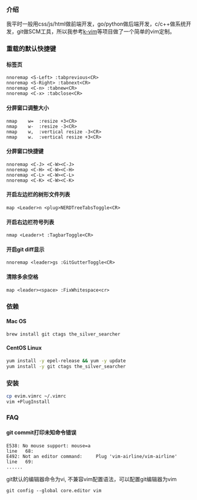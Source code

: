 ### 介绍

我平时一般用css/js/html做前端开发，go/python做后端开发，c/c++做系统开发，git做SCM工具，所以我参考[k-vim](https://github.com/wklken/k-vim)等项目做了一个简单的vim定制。

### 重载的默认快捷键

#### 标签页
```
nnoremap <S-Left> :tabprevious<CR>
nnoremap <S-Right> :tabnext<CR>
nnoremap <C-n> :tabnew<CR>
nnoremap <C-x> :tabclose<CR>
```

#### 分屏窗口调整大小
```
nmap    w=  :resize +3<CR>
nmap    w-  :resize -3<CR>
nmap    w,  :vertical resize -3<CR>
nmap    w.  :vertical resize +3<CR>
```

#### 分屏窗口快捷键
```
nnoremap <C-J> <C-W><C-J>
nnoremap <C-H> <C-W><C-H>
nnoremap <C-L> <C-W><C-L>
nnoremap <C-K> <C-W><C-K>
```

#### 开启左边栏的树形文件列表

```
map <Leader>n <plug>NERDTreeTabsToggle<CR>
```

#### 开启右边栏符号列表
```
nmap <Leader>t :TagbarToggle<CR>
```

#### 开启git diff显示
```
nnoremap <leader>gs :GitGutterToggle<CR>
```

#### 清除多余空格

```
map <leader><space> :FixWhitespace<cr>
```

### 依赖

#### Mac OS
```sh
brew install git ctags the_silver_searcher
```
#### CentOS Linux
```sh
yum install -y epel-release && yum -y update
yum install -y git ctags the_silver_searcher
```

### 安装

```sh
cp evim.vimrc ~/.vimrc
vim +PlugInstall
```

### FAQ

#### git commit打印未知命令错误

```
E538: No mouse support: mouse=a
line   68:
E492: Not an editor command:     Plug 'vim-airline/vim-airline'
line   69:
......
```

git默认的编辑器命令为vi, 不兼容vim配置语法，可以配置git编辑器为vim
```
git config --global core.editor vim

```
